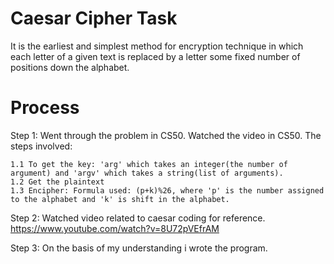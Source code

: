 # Caesar Cipher Task

It is the earliest and simplest method for encryption technique in which  each letter of a given text is replaced by a letter some fixed number of positions down the alphabet.

# Process

Step 1: Went through the problem in CS50. Watched the video in CS50. The steps involved:

    1.1 To get the key: 'arg' which takes an integer(the number of argument) and 'argv' which takes a string(list of arguments).
    1.2 Get the plaintext
    1.3 Encipher: Formula used: (p+k)%26, where 'p' is the number assigned to the alphabet and 'k' is shift in the alphabet.
    
 Step 2: Watched video related to caesar coding for reference. 
         https://www.youtube.com/watch?v=8U72pVEfrAM
         
 Step 3: On the basis of my understanding i wrote the program.
